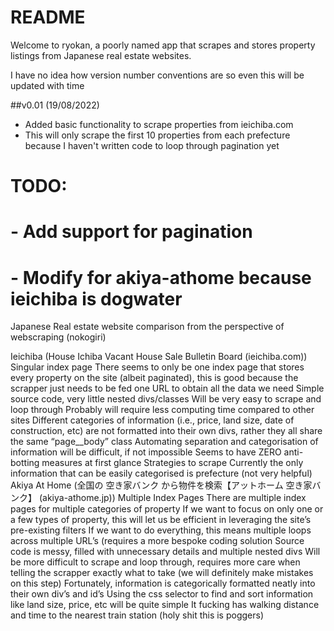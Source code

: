 # README

Welcome to ryokan, a poorly named app that scrapes and stores property listings from Japanese real estate websites.


I have no idea how version number conventions are so even this will be updated with time

##v0.01 (19/08/2022)

- Added basic functionality to scrape properties from ieichiba.com
- This will only scrape the first 10 properties from each prefecture because I haven't written code to loop through pagination yet


# TODO:
#   - Add support for pagination
#   - Modify for akiya-athome because ieichiba is dogwater


Japanese Real estate website comparison from the perspective of webscraping (nokogiri)

Ieichiba (House Ichiba Vacant House Sale Bulletin Board (ieichiba.com))
Singular index page
There seems to only be one index page that stores every property on the site (albeit paginated), this is good because the scrapper just needs to be fed one URL to obtain all the data we need
Simple source code, very little nested divs/classes
Will be very easy to scrape and loop through 
Probably will require less computing time compared to other sites
Different categories of information (i.e., price, land size, date of construction, etc) are not formatted into their own divs, rather they all share the same “page__body” class
Automating separation and categorisation of information will be difficult, if not impossible
Seems to have ZERO anti-botting measures at first glance
Strategies to scrape
Currently the only information that can be easily categorised is prefecture (not very helpful)
Akiya At Home (全国の 空き家バンク から物件を検索【アットホーム 空き家バンク】 (akiya-athome.jp))
Multiple Index Pages
There are multiple index pages for multiple categories of property
If we want to focus on only one or a few types of property, this will let us be efficient in leveraging the site’s pre-existing filters
If we want to do everything, this means multiple loops across multiple URL’s (requires a more bespoke coding solution
Source code is messy, filled with unnecessary details and multiple nested divs
Will be more difficult to scrape and loop through, requires more care when telling the scrapper exactly what to take (we will definitely make mistakes on this step)
Fortunately, information is categorically formatted neatly into their own div’s and id’s
Using the css selector to find and sort information like land size, price, etc will be quite simple
It fucking has walking distance and time to the nearest train station (holy shit this is poggers)



